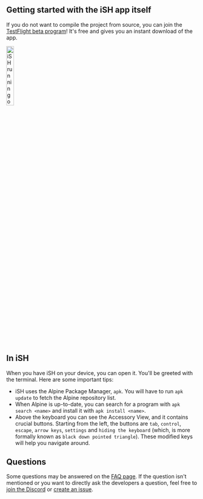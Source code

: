 ## Getting started with the iSH app itself
If you do not want to compile the project from source, you can join the [TestFlight beta program](https://testflight.apple.com/join/97i7KM8O)! It's free and gives you an instant download of the app.

<img src="https://ish.app/assets/front-iphonex.png" alt="iSH running on an iPhone" width="20%" /> 

## In iSH
When you have iSH on your device, you can open it. You'll be greeted with the terminal. Here are some important tips:
- iSH uses the Alpine Package Manager, `apk`. You will have to run `apk update` to fetch the Alpine repository list.
- When Alpine is up-to-date, you can search for a program with `apk search <name>` and install it with `apk install <name>`.
- Above the keyboard you can see the Accessory View, and it contains crucial buttons. Starting from the left, the buttons are `tab`, `control`, `escape`, `arrow keys`, `settings` and `hiding the keyboard` (which, is more formally known as `black down pointed triangle`). These modified keys will help you navigate around.

## Questions
Some questions may be answered on the [FAQ page](https://github.com/tbodt/ish/wiki/FAQ). If the question isn't mentioned or you want to directly ask the developers a question, feel free to [join the Discord](https://discord.gg/SndDh5y) or [create an issue](https://github.com/tbodt/ish/issues/new).